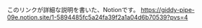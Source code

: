 このリンクが詳細な説明を書いた、Notionです。
https://giddy-pipe-09e.notion.site/1-5894485fc5a24fa39f2a1a04d6b70539?pvs=4
